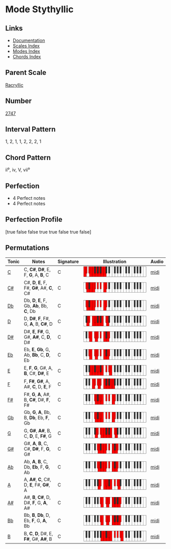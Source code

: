 # Mode Stythyllic

## Links

- [Documentation](README.md)
- [Scales Index](Scales.md)
- [Modes Index](Modes.md)
- [Chords Index](Chords.md)

## Parent Scale

[Racryllic](ScaleRacryllic.md)

## Number

[2747](https://ianring.com/musictheory/scales/2747)

## Interval Pattern

1, 2, 1, 1, 2, 2, 2, 1

## Chord Pattern

ii⁰, iv, V, vii⁰

## Perfection

- 4 Perfect notes
- 4 Perfect notes

## Perfection Profile

[true false false true true false true false]

## Permutations

| Tonic | Notes | Signature | Illustration | Audio |
|-------|-------|-----------|--------------|-------|
| [C](ModeCNaturalStythyllic.md) | C, **C#**, **D#**, E, F, **G**, A, **B**, C | C | ![CNaturalStythyllic](ModeCNaturalStythyllic.png) | [midi](https://github.com/edipermadi/music/blob/main/docs/ModeCNaturalStythyllic.mid?raw=true) |
| [C#](ModeCSharpStythyllic.md) | C#, **D**, **E**, F, F#, **G#**, A#, **C**, C# | C | ![CSharpStythyllic](ModeCSharpStythyllic.png) | [midi](https://github.com/edipermadi/music/blob/main/docs/ModeCSharpStythyllic.mid?raw=true) |
| [Db](ModeDFlatStythyllic.md) | Db, **D**, **E**, F, Gb, **Ab**, Bb, **C**, Db | C | ![DFlatStythyllic](ModeDFlatStythyllic.png) | [midi](https://github.com/edipermadi/music/blob/main/docs/ModeDFlatStythyllic.mid?raw=true) |
| [D](ModeDNaturalStythyllic.md) | D, **D#**, **F**, F#, G, **A**, B, **C#**, D | C | ![DNaturalStythyllic](ModeDNaturalStythyllic.png) | [midi](https://github.com/edipermadi/music/blob/main/docs/ModeDNaturalStythyllic.mid?raw=true) |
| [D#](ModeDSharpStythyllic.md) | D#, **E**, **F#**, G, G#, **A#**, C, **D**, D# | C | ![DSharpStythyllic](ModeDSharpStythyllic.png) | [midi](https://github.com/edipermadi/music/blob/main/docs/ModeDSharpStythyllic.mid?raw=true) |
| [Eb](ModeEFlatStythyllic.md) | Eb, **E**, **Gb**, G, Ab, **Bb**, C, **D**, Eb | C | ![EFlatStythyllic](ModeEFlatStythyllic.png) | [midi](https://github.com/edipermadi/music/blob/main/docs/ModeEFlatStythyllic.mid?raw=true) |
| [E](ModeENaturalStythyllic.md) | E, **F**, **G**, G#, A, **B**, C#, **D#**, E | C | ![ENaturalStythyllic](ModeENaturalStythyllic.png) | [midi](https://github.com/edipermadi/music/blob/main/docs/ModeENaturalStythyllic.mid?raw=true) |
| [F](ModeFNaturalStythyllic.md) | F, **F#**, **G#**, A, A#, **C**, D, **E**, F | C | ![FNaturalStythyllic](ModeFNaturalStythyllic.png) | [midi](https://github.com/edipermadi/music/blob/main/docs/ModeFNaturalStythyllic.mid?raw=true) |
| [F#](ModeFSharpStythyllic.md) | F#, **G**, **A**, A#, B, **C#**, D#, **F**, F# | C | ![FSharpStythyllic](ModeFSharpStythyllic.png) | [midi](https://github.com/edipermadi/music/blob/main/docs/ModeFSharpStythyllic.mid?raw=true) |
| [Gb](ModeGFlatStythyllic.md) | Gb, **G**, **A**, Bb, B, **Db**, Eb, **F**, Gb | C | ![GFlatStythyllic](ModeGFlatStythyllic.png) | [midi](https://github.com/edipermadi/music/blob/main/docs/ModeGFlatStythyllic.mid?raw=true) |
| [G](ModeGNaturalStythyllic.md) | G, **G#**, **A#**, B, C, **D**, E, **F#**, G | C | ![GNaturalStythyllic](ModeGNaturalStythyllic.png) | [midi](https://github.com/edipermadi/music/blob/main/docs/ModeGNaturalStythyllic.mid?raw=true) |
| [G#](ModeGSharpStythyllic.md) | G#, **A**, **B**, C, C#, **D#**, F, **G**, G# | C | ![GSharpStythyllic](ModeGSharpStythyllic.png) | [midi](https://github.com/edipermadi/music/blob/main/docs/ModeGSharpStythyllic.mid?raw=true) |
| [Ab](ModeAFlatStythyllic.md) | Ab, **A**, **B**, C, Db, **Eb**, F, **G**, Ab | C | ![AFlatStythyllic](ModeAFlatStythyllic.png) | [midi](https://github.com/edipermadi/music/blob/main/docs/ModeAFlatStythyllic.mid?raw=true) |
| [A](ModeANaturalStythyllic.md) | A, **A#**, **C**, C#, D, **E**, F#, **G#**, A | C | ![ANaturalStythyllic](ModeANaturalStythyllic.png) | [midi](https://github.com/edipermadi/music/blob/main/docs/ModeANaturalStythyllic.mid?raw=true) |
| [A#](ModeASharpStythyllic.md) | A#, **B**, **C#**, D, D#, **F**, G, **A**, A# | C | ![ASharpStythyllic](ModeASharpStythyllic.png) | [midi](https://github.com/edipermadi/music/blob/main/docs/ModeASharpStythyllic.mid?raw=true) |
| [Bb](ModeBFlatStythyllic.md) | Bb, **B**, **Db**, D, Eb, **F**, G, **A**, Bb | C | ![BFlatStythyllic](ModeBFlatStythyllic.png) | [midi](https://github.com/edipermadi/music/blob/main/docs/ModeBFlatStythyllic.mid?raw=true) |
| [B](ModeBNaturalStythyllic.md) | B, **C**, **D**, D#, E, **F#**, G#, **A#**, B | C | ![BNaturalStythyllic](ModeBNaturalStythyllic.png) | [midi](https://github.com/edipermadi/music/blob/main/docs/ModeBNaturalStythyllic.mid?raw=true) |
